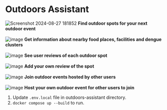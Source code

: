 # Outdoors Assistant

![Screenshot 2024-08-27 181852](https://github.com/user-attachments/assets/e584df9a-597a-4e68-8ffc-1f554ff8b9d8)
**Find outdoor spots for your next outdoor event**\
\
![image](https://github.com/user-attachments/assets/11062a0c-e862-43a6-8eac-38f44d26386d)
**Get information about nearby food places, facilities and dengue clusters**\
\
![image](https://github.com/user-attachments/assets/14032d4f-676f-41f4-a26b-69d4fa23e60c)
**See user reviews of each outdoor spot**\
\
![image](https://github.com/user-attachments/assets/15f62bfa-2aca-41d5-b3ff-28b71506bcf6)
**Add your own review of the spot**\
\
![image](https://github.com/user-attachments/assets/dad55fe7-02b9-460f-a1b3-aaf1f3b031eb)
**Join outdoor events hosted by other users**\
\
![image](https://github.com/user-attachments/assets/c281fc75-8484-47d2-97d5-b57d159b0af0)
**Host your own outdoor event for other users to join**

1. Update `.env.local` file in outdoors-assistant directory.
2. `docker compose up --build` to run.
